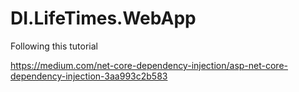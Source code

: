 # DI.LifeTimes.WebApp
Following this tutorial

https://medium.com/net-core-dependency-injection/asp-net-core-dependency-injection-3aa993c2b583

